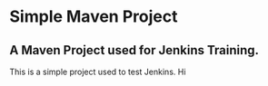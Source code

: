 # Simple Maven Project

## A Maven Project used for Jenkins Training.

This is a simple project used to test Jenkins.
Hi
